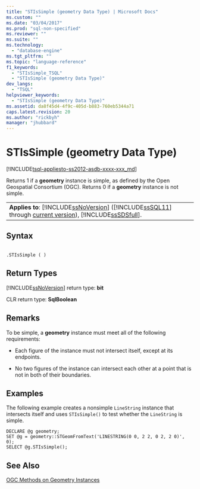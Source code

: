 ```yaml
---
title: "STIsSimple (geometry Data Type) | Microsoft Docs"
ms.custom: ""
ms.date: "03/04/2017"
ms.prod: "sql-non-specified"
ms.reviewer: ""
ms.suite: ""
ms.technology: 
  - "database-engine"
ms.tgt_pltfrm: ""
ms.topic: "language-reference"
f1_keywords: 
  - "STIsSimple_TSQL"
  - "STIsSimple (geometry Data Type)"
dev_langs: 
  - "TSQL"
helpviewer_keywords: 
  - "STIsSimple (geometry Data Type)"
ms.assetid: da8f45d4-4f9c-405d-b883-760eb5344a71
caps.latest.revision: 20
ms.author: "rickbyh"
manager: "jhubbard"
---
```

# STIsSimple (geometry Data Type)
[!INCLUDE[tsql-appliesto-ss2012-asdb-xxxx-xxx_md](../../../relational-databases/databases/includes/tsql-appliesto-ss2012-asdb-xxxx-xxx-md.md)]

  Returns 1 if a **geometry** instance is simple, as defined by the Open Geospatial Consortium (OGC). Returns 0 if a **geometry** instance is not simple.  
  
||  
|-|  
|**Applies to**: [!INCLUDE[ssNoVersion](../../../advanced-analytics/r-services/includes/ssnoversion-md.md)] ([!INCLUDE[ssSQL11](../../../analysis-services/includes/sssql11-md.md)] through [current version](http://msdn.microsoft.com/library/bb500435.aspx)), [!INCLUDE[ssSDSfull](../../../analysis-services/multidimensional-models/includes/sssdsfull-md.md)].|  
  
## Syntax  
  
```  
  
.STIsSimple ( )  
```  
  
## Return Types  
 [!INCLUDE[ssNoVersion](../../../advanced-analytics/r-services/includes/ssnoversion-md.md)] return type: **bit**  
  
 CLR return type: **SqlBoolean**  
  
## Remarks  
 To be simple, a **geometry** instance must meet all of the following requirements:  
  
-   Each figure of the instance must not intersect itself, except at its endpoints.  
  
-   No two figures of the instance can intersect each other at a point that is not in both of their boundaries.  
  
## Examples  
 The following example creates a nonsimple `LineString` instance that intersects itself and uses `STIsSimple()` to test whether the `LineString` is simple.  
  
```  
DECLARE @g geometry;  
SET @g = geometry::STGeomFromText('LINESTRING(0 0, 2 2, 0 2, 2 0)', 0);  
SELECT @g.STIsSimple();  
```  
  
## See Also  
 [OGC Methods on Geometry Instances](../../../t-sql/spatial/geometry/ogc-methods-on-geometry-instances.md)  
  
  